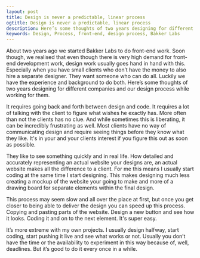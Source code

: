 ```yaml
---
layout: post
title: Design is never a predictable, linear process
ogtitle: Design is never a predictable, linear process
description: Here’s some thoughts of two years designing for different companies and our design process while working for them
keywords: Design, Process, front-end, design process, Bakker Labs
---
```


About two years ago we started Bakker Labs to do front-end work. Soon though, we realised that even though there is very high demand for front-end development work, design work usually goes hand in hand with this. Especially when you have small clients who don’t have the money to also hire a separate designer. They want someone who can do all. Luckily we have the experience and background to do both. Here’s some thoughts of two years designing for different companies and our design process while working for them. 

It requires going back and forth between design and code. It requires a lot of talking with the client to figure what wishes he exactly has. More often than not the clients has no clue. And while sometimes this is liberating, it can be incredibly frustrating as well. Most clients have no way of communicating design and require seeing things before they know what they like. It's in your and your clients interest if you figure this out as soon as possible. 

They like to see something quickly and in real life. How detailed and accurately representing an actual website your designs are, an actual website makes all the difference to a client. For me this means I usually start coding at the same time I start designing. This makes designing much less creating a mockup of the website your going to make and more of a drawing board for separate elements within the final design. 

This process may seem slow and all over the place at first, but once you get closer to being able to deliver the design you can speed up this process. Copying and pasting parts of the website. Design a new button and see how it looks. Coding it and on to the next element. It's super easy. 

It’s more extreme with my own projects. I usually design halfway, start coding, start pushing it live and see what works or not. Usually you don’t have the time or the availability to experiment in this way because of, well, deadlines. But it’s good to do it every once in a while. 